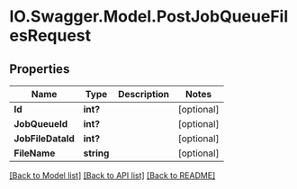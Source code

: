 # IO.Swagger.Model.PostJobQueueFilesRequest
## Properties

Name | Type | Description | Notes
------------ | ------------- | ------------- | -------------
**Id** | **int?** |  | [optional] 
**JobQueueId** | **int?** |  | [optional] 
**JobFileDataId** | **int?** |  | [optional] 
**FileName** | **string** |  | [optional] 

[[Back to Model list]](../README.md#documentation-for-models) [[Back to API list]](../README.md#documentation-for-api-endpoints) [[Back to README]](../README.md)

